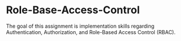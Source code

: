 # Role-Base-Access-Control
The goal of this assignment is implementation skills regarding Authentication, Authorization, and Role-Based Access Control (RBAC).
